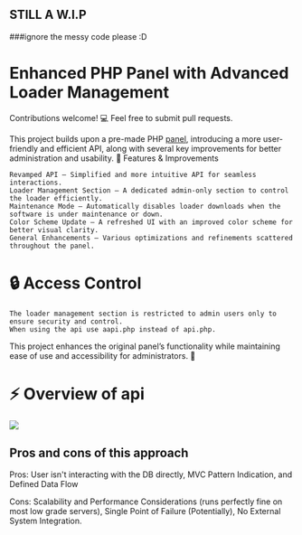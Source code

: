 ## STILL A W.I.P
###ignore the messy code please :D
# Enhanced PHP Panel with Advanced Loader Management

Contributions welcome! 💻 Feel free to submit pull requests.

This project builds upon a pre-made PHP [panel](https://github.com/znixbtw/php-panel-v2), introducing a more user-friendly and efficient API, along with several key improvements for better administration and usability.
🔹 Features & Improvements

    Revamped API – Simplified and more intuitive API for seamless interactions.
    Loader Management Section – A dedicated admin-only section to control the loader efficiently.
    Maintenance Mode – Automatically disables loader downloads when the software is under maintenance or down.
    Color Scheme Update – A refreshed UI with an improved color scheme for better visual clarity.
    General Enhancements – Various optimizations and refinements scattered throughout the panel.

# 🔒 Access Control

    The loader management section is restricted to admin users only to ensure security and control. 
    When using the api use aapi.php instead of api.php.

This project enhances the original panel’s functionality while maintaining ease of use and accessibility for administrators. 🚀

# ⚡ Overview of api


<img src="https://camo.githubusercontent.com/f59b9bc008b9c10dd52467bb899ebadf9bd0564cd5bcf21452997ea2a361943f/68747470733a2f2f692e696d6775722e636f6d2f56423269616c382e706e67"/>

## Pros and cons of this approach

Pros: User isn't interacting with the DB directly, MVC Pattern Indication, and Defined Data Flow

Cons: Scalability and Performance Considerations (runs perfectly fine on most low grade servers), Single Point of Failure (Potentially), No External System Integration.

